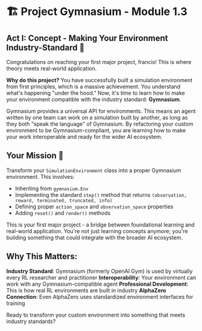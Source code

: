 # 🏗️ Project Gymnasium - Module 1.3

## Act I: Concept - Making Your Environment Industry-Standard 🌟

Congratulations on reaching your first major project, francis! This is where theory meets real-world application.

**Why do this project?** You have successfully built a simulation environment from first principles, which is a massive achievement. You understand what's happening "under the hood." Now, it's time to learn how to make your environment compatible with the industry standard: **Gymnasium**.

Gymnasium provides a universal API for environments. This means an agent written by one team can work on a simulation built by another, as long as they both "speak the language" of Gymnasium. By refactoring your custom environment to be Gymnasium-compliant, you are learning how to make your work interoperable and ready for the wider AI ecosystem.

## Your Mission 🎯

Transform your `SimulationEnvironment` class into a proper Gymnasium environment. This involves:
- Inheriting from `gymnasium.Env`
- Implementing the standard `step()` method that returns `(observation, reward, terminated, truncated, info)`
- Defining proper `action_space` and `observation_space` properties
- Adding `reset()` and `render()` methods

This is your first major project - a bridge between foundational learning and real-world application. You're not just learning concepts anymore; you're building something that could integrate with the broader AI ecosystem.

## Why This Matters:

**Industry Standard**: Gymnasium (formerly OpenAI Gym) is used by virtually every RL researcher and practitioner
**Interoperability**: Your environment can work with any Gymnasium-compatible agent
**Professional Development**: This is how real RL environments are built in industry
**AlphaZero Connection**: Even AlphaZero uses standardized environment interfaces for training

Ready to transform your custom environment into something that meets industry standards?